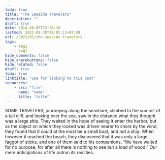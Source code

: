 ```yaml
---
todo: true
title: "The Seaside Travelers"
description: ""
draft: true
date: 2014-08-07T22:36:18
lastmod: 2021-01-20T19:03:11+07:00
url: /2021/01/the-seaside-travelers
tags:
    - tag1
    - tag2
hide_comments: false
hide_sharebuttons: false
hide_related: false
draft: true
todo: true
linktitle: "use for linking to this post"
resources:
    - src: "file"
      name: "name"
      title: "title"
---
```


SOME TRAVELERS, journeying along the seashore, climbed to the summit of a tall cliff, and looking over the sea, saw in the distance what they thought was a large ship. They waited in the hope of seeing it enter the harbor, but as the object on which they looked was driven nearer to shore by the wind, they found that it could at the most be a small boat, and not a ship. When however it reached the beach, they discovered that it was only a large faggot of sticks, and one of them said to his companions, “We have waited for no purpose, for after all there is nothing to see but a load of wood.”
Our mere anticipations of life outrun its realities.
